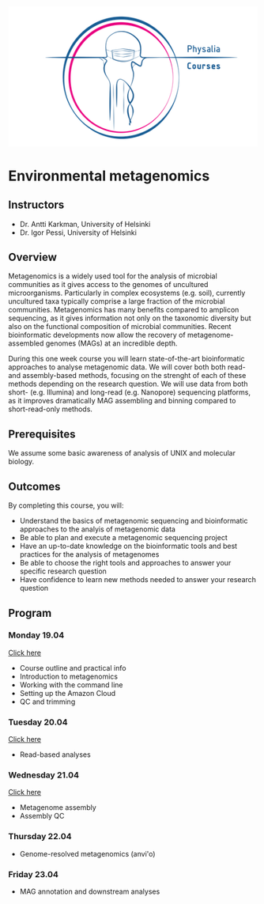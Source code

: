 ![](physalia-logo.png)

# Environmental metagenomics

## Instructors

- Dr. Antti Karkman, University of Helsinki
- Dr. Igor Pessi, University of Helsinki

## Overview
Metagenomics is a widely used tool for the analysis of microbial communities as it gives access to the genomes of uncultured microorganisms.
Particularly in complex ecosystems (e.g. soil), currently uncultured taxa typically comprise a large fraction of the microbial communities.
Metagenomics has many benefits compared to amplicon sequencing, as it gives information not only on the taxonomic diversity but also on the functional composition of microbial communities.
Recent bioinformatic developments now allow the recovery of metagenome-assembled genomes (MAGs) at an incredible depth.  

During this one week course you will learn state-of-the-art bioinformatic approaches to analyse metagenomic data.
We will cover both both read- and assembly-based methods, focusing on the strenght of each of these methods depending on the research question.
We will use data from both short- (e.g. Illumina) and long-read (e.g. Nanopore) sequencing platforms, as it improves dramatically MAG assembling and binning compared to short-read-only methods.

## Prerequisites
We assume some basic awareness of analysis of UNIX and molecular biology.

## Outcomes
By completing this course, you will:

- Understand the basics of metagenomic sequencing and bioinformatic approaches to the analyis of metagenomic data
- Be able to plan and execute a metagenomic sequencing project
- Have an up-to-date knowledge on the bioinformatic tools and best practices for the analysis of metagenomes
- Be able to choose the right tools and approaches to answer your specific research question
- Have confidence to learn new methods needed to answer your research question

## Program

### Monday 19.04
[Click here](Day1/README.md)

- Course outline and practical info
- Introduction to metagenomics
- Working with the command line
- Setting up the Amazon Cloud
- QC and trimming

### Tuesday 20.04
[Click here](Day2/README.md)

- Read-based analyses

### Wednesday 21.04
[Click here](Day3/README.md)

- Metagenome assembly
- Assembly QC

### Thursday 22.04
- Genome-resolved metagenomics (anvi'o)

### Friday 23.04
- MAG annotation and downstream analyses
